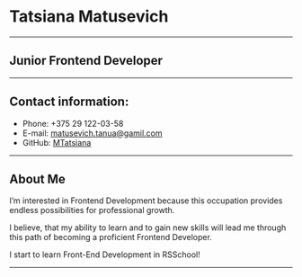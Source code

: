 # Tatsiana Matusevich

---

## Junior Frontend Developer

---

## Contact information:

-  Phone: +375 29 122-03-58
-  E-mail: matusevich.tanua@gamil.com
-  GitHub: [MTatsiana](https://github.com/MTatsiana)

---

## About Me

I’m interested in Frontend Development because this occupation provides endless possibilities for professional growth.

I believe, that my ability to learn and to gain new skills will lead me through this path of becoming a proficient Frontend Developer.

I start to learn Front-End Development in RSSchool!

---
